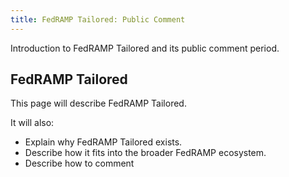 ```yaml
---
title: FedRAMP Tailored: Public Comment
---
```


Introduction to FedRAMP Tailored and its public comment period.

<h2>FedRAMP Tailored</h2>

This page will describe FedRAMP Tailored.

It will also:

<ul>

<li>Explain why FedRAMP Tailored exists.</li>
<li>Describe how it fits into the broader FedRAMP ecosystem.</li>
<li>Describe how to comment</li>
</ul>
